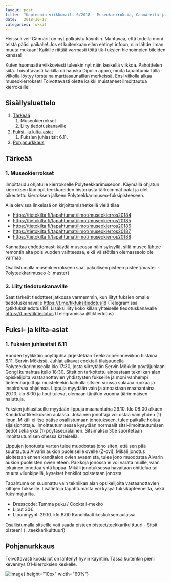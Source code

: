```yaml
---
layout: post
title:  "Kapteenin viikkomaili 6/2018 - Museokierroksia, Cännäreitä ja kouluhommia"
date:   2018-10-17
categories: fuksit
---
```


Heissuli vei! Cännärit on nyt polkaistu käyntiin. Mahtavaa, että todella moni teistä pääsi paikalle! Jos et kuitenkaan eilen ehtinyt infoon, niin lähde ilman muuta mukaan! Kaikille riittää varmasti töitä tik-fuksien hienoimpien bileiden kanssa! 

Kuten huomaatte viikkoviesti tuleekin nyt näin keskellä viikkoa. Pahoittelen siitä. Toivottavasti kaikilla oli hauska Dipolin appro, muita tapahtumia tällä viikolla löytyy torstaina marttasaunaillan merkeissä. Ensi viikolla alkaa museokierrokset! Toivottavasti olette kaikki muistaneet ilmoittautua kierroksille!

## Sisällysluettelo
1.	[Tärkeää](#tärkeää)
	1. Museokierrokset
	2. Liity tiedotuskanaville
2. [Fuksi- ja kilta-asiat](#fuksi--ja-kilta-asiat)
	1. Fuksien juhlasitsit 6.11.
3. [Pohjanurkkaus](#pohjanurkkaus)

## Tärkeää

### 1. Museokierrokset
Ilmoittaudu ohjatulle kierrokselle Polyteekkarimuseoon. Käymällä ohjatun kierroksen läpi opit teekkareiden historiasta tärkeimmät palat ja olet oikeutettu kierroksen jälkeen Polyteekkarimuseo-fuksipisteeseen.

Alla olevissa linkeissä on kirjoittamishetkellä vielä tilaa
* <https://tietokilta.fi/tapahtumat/ilmot/museokierros20184>
* <https://tietokilta.fi/tapahtumat/ilmot/museokierros20185>
* <https://tietokilta.fi/tapahtumat/ilmot/museokierros20186>
* <https://tietokilta.fi/tapahtumat/ilmot/museokierros20187>
* <https://tietokilta.fi/tapahtumat/ilmot/museokierros20188>

Kannattaa ehdottomasti käydä museossa näin syksyllä, sillä museo lähtee remontin alta pois vuoden vaihteessa, eikä väistötilan olemassaolo ole varmaa.

Osallistumalla museokierrokseen saat pakollisen pisteen pisteet/master - Polyteekkarimuseo
{: .master}

### 3. Liity tiedotuskanaville
Saat tärkeät tiedotteet jatkossa varmemmin, kun liityt fuksien omalle tiedotuskanavalle <https://t.me/tikfuksitiedotus18> (Telegramissa @tikfuksitiedotus18). Lisäksi liity koko killan yhteiselle tiedotuskanavalle <https://t.me/tiktiedotus> (Telegramissa @tiktiedotus)

## Fuksi- ja kilta-asiat

### 1. Fuksien juhlasitsit 6.11
Vuoden tyylikkäin pöytäjuhla järjestetään Teekkariperinneviikon tiistaina 6.11. Servin Mökissä. Juhlat alkavat cocktail-tilaisuudella Polyteekkarimuseolla klo 17:30, josta siirrytään Servin Mökkiin pöytäjuhlaan. Gongi kumahtaa kello 18:30. Sitsit on tarkoitettu ainoastaan tekniikan alan opiskelijoita vastaanottavien yhdistysten fukseille ja moni vanhempi tieteenharjoittaja muisteleekin kaiholla sitsien suussa sulavaa ruokaa ja inspiroivaa ohjelmaa. Lippuja myydään vain ja ainoastaan maanantaina 29.10. klo 8:00 ja liput tulevat olemaan tänäkin vuonna äärimmäisen haluttuja.

Fuksien juhlasitseille myydään lippuja maanantaina 29.10. klo 08:00 alkaen Kandidaattikeskuksen aulassa. Jokainen jonottaja voi ostaa vain yhden (1) lipun. Mikäli ei itse pääse osallistumaan jonotukseen, tulee paikalle hoitaa sijaisjonottaja. Ilmoittautumisessa kysytään normaalit sitsi-ilmoittautumisen tiedot sekä yksi (1) pöytäseuralainen. 
Sitsimaksu 30e suoritetaan ilmoittautumisen ohessa käteisellä.

Lippujen jonotusta varten tulee muodostaa jono siten, että sen pää suuntautuu Alvarin aukion puoleiselle ovelle (Z-ovi). Mikäli jonotus aloitetaan ennen kanditalon ovien avaamista, tulee jono muodostaa Alvarin aukion puoleisten ovien eteen. Paikkoja jonossa ei voi varata muille, vaan jokainen jonottaa yhtä lippua. Mikäli jonotuksessa havaitaan ohittelua tai muuta vilunkipeliä, kyseiset henkilöt poistetaan jonosta.

Tapahtuma on suunnattu vain tekniikan alan opsikelijoita vastaanottavien kiltojen fukseille. Lisätietoja tapahtumasta voi kysyä fuksikapteeneilta, sekä fuksimajurilta.

* Dresscode: Tumma puku / Cocktail-mekko
* Liput 30€
* Lipunmyynti 29.10. klo 8:00 Kandidaattikeskuksen aulassa

Osallistumalla sitseille voit saada pisteen pisteet/teekkarikulttuuri - Sitsit pisteen!
{: .teekkarikulttuuri}

## Pohjanurkkaus
Toivottavasti koodailut on lähtenyt	 hyvin käyntiin. Tässä kuitenkin pieni kevennys O1-kierroksien keskelle.

![image](/kapteeninviikkomaili/assets/201806/developing.jpg){:height="10px" width="60%"}